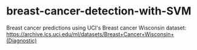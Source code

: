 # breast-cancer-detection-with-SVM
Breast cancer predictions using UCI's Breast cancer Wisconsin dataset: https://archive.ics.uci.edu/ml/datasets/Breast+Cancer+Wisconsin+(Diagnostic)
